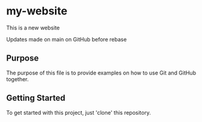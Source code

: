 # my-website

This is a new website

Updates made on main on GitHub before rebase

## Purpose

The purpose of this file is to provide examples
on how to use Git and GitHub together.

## Getting Started

To get started with this project, just 'clone' this repository.
